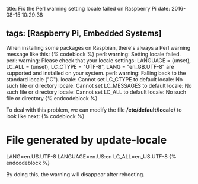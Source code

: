 title: Fix the Perl warning setting locale failed on Raspberry Pi
date: 2016-08-15 10:29:38

tags: [Raspberry Pi, Embedded Systems]
---

When installing some packages on Raspbian, there's always a Perl warning message like this:
{% codeblock %}
perl: warning: Setting locale failed.
perl: warning: Please check that your locale settings:
		LANGUAGE = (unset),
		LC_ALL = (unset),
		LC_CTYPE = "UTF-8",
		LANG = "en_GB.UTF-8"
	are supported and installed on your system.
perl: warning: Falling back to the standard locale ("C").
locale: Cannot set LC_CTYPE to default locale: No such file or directory
locale: Cannot set LC_MESSAGES to default locale: No such file or directory
locale: Cannot set LC_ALL to default locale: No such file or directory
{% endcodeblock %}
<!-- more -->

To deal with this problem, we can modify the file <b>/etc/default/locale/</b> to look like next:
{% codeblock %}
# File generated by update-locale
LANG=en.US.UTF-8
LANGUAGE=en.US:en
LC_ALL=en_US.UTF-8
{% endcodeblock %}

By doing this, the warning will disappear after rebooting.
